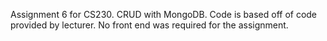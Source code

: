 Assignment 6 for CS230. CRUD with MongoDB. Code is based off of code provided by lecturer.
No front end was required for the assignment.
